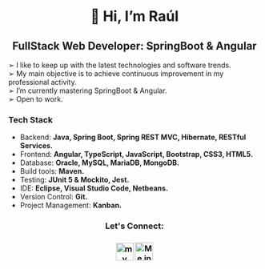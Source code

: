 <h1 align="center">👋 Hi, I’m Raúl</h1>
<h2 align="center">FullStack Web Developer: SpringBoot & Angular</h2>
<p>
 ➢ I like to keep up with the latest technologies and software trends.
  <br/>
 ➢ My main objective is to achieve continuous improvement in my professional activity.
  <br/>
 ➢ I’m currently mastering SpringBoot & Angular.
  <br/>
 ➢ Open to work.
</p>

<h3>Tech Stack</h3>

- Backend: <strong>Java, Spring Boot, Spring REST MVC, Hibernate, RESTful Services.</strong>
- Frontend: <strong>Angular, TypeScript, JavaScript, Bootstrap, CSS3, HTML5.</strong>
- Database: <strong>Oracle, MySQL, MariaDB, MongoDB.</strong>
- Build tools: <strong>Maven.</strong>
- Testing: <strong>JUnit 5 & Mockito, Jest.</strong>
- IDE: <strong>Eclipse, Visual Studio Code, Netbeans.</strong>
- Version Control: <strong>Git.</strong>
- Project Management: <strong>Kanban.</strong>

<h3 align="center">Let's Connect:<h3/>
<p dir="auto" align="center">
  <a align="center" href="mailto:raulroldanp@gmail.com"><img src="https://user-images.githubusercontent.com/5141132/50740364-7ea80880-1217-11e9-8faf-2348e31beedd.png" alt="my gmail" height="35" width="auto" style="max-width: 100%;"></a>
  <a align="center" href="https://www.linkedin.com/in/raúl-roldán-palomar-a24a01254/" rel="nofollow"><img src="https://camo.githubusercontent.com/603c4b5be183feb62c872b2507be983d63148742c5746554777656b5d8d4df4e/68747470733a2f2f63646e2e6a7364656c6976722e6e65742f67682f64657669636f6e732f64657669636f6e2f69636f6e732f6c696e6b6564696e2f6c696e6b6564696e2d6f726967696e616c2e737667" alt="Me in linkedin" height="36" width="auto" style="max-width: 100%;"></a>  
</p>

<!---
raulroldanp/raulroldanp is a ✨ special ✨ repository because its `README.md` (this file) appears on your GitHub profile.
You can click the Preview link to take a look at your changes.
--->
